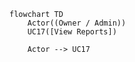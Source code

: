 ```mermaid
flowchart TD
    Actor((Owner / Admin))
    UC17([View Reports])

    Actor --> UC17
```
